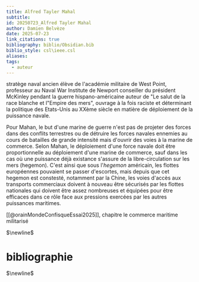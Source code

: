 ```yaml
---
title: Alfred Tayler Mahal
subtitle: 
id: 20250723_Alfred Tayler Mahal
author: Damien Belvèze
date: 2025-07-23
link_citations: true
bibliography: biblio/Obsidian.bib
biblio_style: csl\ieee.csl
aliases: 
tags:
  - auteur
---
```

stratège naval
ancien élève de l'académie militaire de West Point, professeur au Naval War Institute de Newport
conseiller du président McKinley pendant la guerre hispano-américaine
auteur de "Le salut de la race blanche et l"Empire des mers", ouvrage à la fois raciste et déterminant la politique des Etats-Unis au XXème siècle en matière de déploiement de la puissance navale. 

Pour Mahan, le but d'une marine de guerre n'est pas de projeter des forces dans des conflits terrestres ou de détruire les forces navales ennemies au cours de batailles de grande intensité mais d'ouvrir des voies à la marine de commerce. 
Selon Mahan, le déploiement d'une force navale doit être proportionnelle au déploiement d'une marine de commerce, sauf dans les cas où une puissance déjà existance s'assure de la libre-circulation sur les mers (hegemon). C'est ainsi que sous l'*hegemon* américain, les flottes européennes pouvaient se passer d'escortes, mais depuis que cet hegemon est constesté, notamment par la Chine, les voies d'accès aux transports commerciaux doivent à nouveau être sécurisés par les flottes nationales qui doivent être assez nombreuses et équipées pour être efficaces dans ce rôle face aux pressions exercées par les autres puissances maritimes. 

[[@orainMondeConfisqueEssai2025]], chapitre le commerce maritime militarisé





$\newline$
# bibliographie
$\newline$






